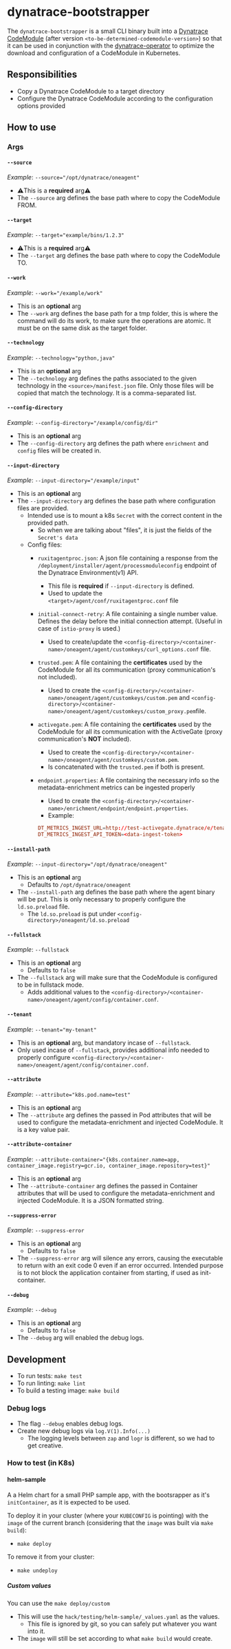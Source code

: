 # dynatrace-bootstrapper

The `dynatrace-bootstrapper` is a small CLI binary built into a [Dynatrace CodeModule](https://gallery.ecr.aws/dynatrace/dynatrace-codemodules) (after version `<to-be-determined-codemodule-version>`) so that it can be used in conjunction with the [dynatrace-operator](https://github.com/Dynatrace/dynatrace-operator) to optimize the download and configuration of a CodeModule in Kubernetes.

## Responsibilities

- Copy a Dynatrace CodeModule to a target directory
- Configure the Dynatrace CodeModule according to the configuration options provided

## How to use

### Args

#### `--source`

*Example*: `--source="/opt/dynatrace/oneagent"`

- ⚠️This is a **required** arg⚠️
- The `--source` arg defines the base path where to copy the CodeModule FROM.

#### `--target`

*Example*: `--target="example/bins/1.2.3"`

- ⚠️This is a **required** arg⚠️
- The `--target` arg defines the base path where to copy the CodeModule TO.

#### `--work`

*Example*: `--work="/example/work"`

- This is an **optional** arg
- The `--work` arg defines the base path for a tmp folder, this is where the command will do its work, to make sure the operations are atomic. It must be on the same disk as the target folder.

#### `--technology`

*Example*: `--technology="python,java"`

- This is an **optional** arg
- The `--technology` arg defines the paths associated to the given technology in the `<source>/manifest.json` file. Only those files will be copied that match the technology. It is a comma-separated list.

#### `--config-directory`

*Example*: `--config-directory="/example/config/dir"`

- This is an **optional** arg
- The `--config-directory` arg defines the path where `enrichment` and `config` files will be created in.

#### `--input-directory`

*Example*: `--input-directory="/example/input"`

- This is an **optional** arg
- The `--input-directory` arg defines the base path where configuration files are provided.
  - Intended use is to mount a k8s `Secret` with the correct content in the provided path.
    - So when we are talking about "files", it is just the fields of the `Secret's data`
  - Config files:
    - `ruxitagentproc.json`: A json file containing a response from the `/deployment/installer/agent/processmoduleconfig` endpoint of the Dynatrace Environment(v1) API.
      - This file is **required** if `--input-directory` is defined.
      - Used to update the `<target>/agent/conf/ruxitagentproc.conf` file
    - `initial-connect-retry`: A file containing a single number value. Defines the delay before the initial connection attempt. (Useful in case of `istio-proxy` is used.)
      - Used to create/update the `<config-directory>/<container-name>/oneagent/agent/customkeys/curl_options.conf` file.
    - `trusted.pem`: A file containing the **certificates** used by the CodeModule for all its communication (proxy communication's not included).
      - Used to create the `<config-directory>/<container-name>/oneagent/agent/customkeys/custom.pem` and `<config-directory>/<container-name>/oneagent/agent/customkeys/custom_proxy.pem`file.
    - `activegate.pem`: A file containing the **certificates** used by the CodeModule for all its communication with the ActiveGate (proxy communication's **NOT** included).
      - Used to create the `<config-directory>/<container-name>/oneagent/agent/customkeys/custom.pem`.
      - Is concatenated with the `trusted.pem` if both is present.
    - `endpoint.properties`: A file containing the necessary info so the metadata-enrichment metrics can be ingested properly
      - Used to create the `<config-directory>/<container-name>/enrichment/endpoint/endpoint.properties`.
      - Example:

      ```conf
      DT_METRICS_INGEST_URL=http://test-activegate.dynatrace/e/tenant/api/v2/metrics/ingest
      DT_METRICS_INGEST_API_TOKEN=<data-ingest-token>
      ```

#### `--install-path`

*Example*: `--input-directory="/opt/dynatrace/oneagent"`

- This is an **optional** arg
  - Defaults to `/opt/dynatrace/oneagent`
- The `--install-path` arg defines the base path where the agent binary will be put. This is only necessary to properly configure the `ld.so.preload` file.
  - The `ld.so.preload` is put under `<config-directory>/oneagent/ld.so.preload`

#### `--fullstack`

*Example*: `--fullstack`

- This is an **optional** arg
  - Defaults to `false`
- The `--fullstack` arg will make sure that the CodeModule is configured to be in fullstack mode.
  - Adds additional values to the `<config-directory>/<container-name>/oneagent/agent/config/container.conf`.

#### `--tenant`

*Example*: `--tenant="my-tenant"`

- This is an **optional** arg, but mandatory incase of `--fullstack`.
- Only used incase of `--fullstack`, provides additional info needed to properly configure `<config-directory>/<container-name>/oneagent/agent/config/container.conf`.

#### `--attribute`

*Example*: `--attribute="k8s.pod.name=test"`

- This is an **optional** arg
- The `--attribute` arg defines the passed in Pod attributes that will be used to configure the metadata-enrichment and injected CodeModule. It is a key value pair.

#### `--attribute-container`

*Example*: `--attribute-container="{k8s.container.name=app, container_image.registry=gcr.io, container_image.repository=test}"`

- This is an **optional** arg
- The `--attribute-container` arg defines the passed in Container attributes that will be used to configure the metadata-enrichment and injected CodeModule. It is a JSON formatted string.

#### `--suppress-error`

*Example*: `--suppress-error`

- This is an **optional** arg
  - Defaults to `false`
- The `--suppress-error` arg will silence any errors, causing the executable to return with an exit code 0 even if an error occurred. Intended purpose is to not block the application container from starting, if used as init-container.

#### `--debug`

*Example*: `--debug`

- This is an **optional** arg
  - Defaults to `false`
- The `--debug` arg will enabled the debug logs.

## Development

- To run tests: `make test`
- To run linting: `make lint`
- To build a testing image: `make build`

### Debug logs

- The flag `--debug` enables debug logs.
- Create new debug logs via `log.V(1).Info(...)`
  - The logging levels between `zap` and `logr` is different, so we had to get creative.

### How to test (in K8s)

#### helm-sample

A a Helm chart for a small PHP sample app, with the bootsrapper as it's `initContainer`, as it is expected to be used.

To deploy it in your cluster (where your `KUBECONFIG` is pointing) with the `image` of the current branch (considering that the `image` was built via `make build`):

- `make deploy`

To remove it from your cluster:

- `make undeploy`

##### Custom values

You can use the `make deploy/custom`

- This will use the `hack/testing/helm-sample/_values.yaml` as the values.
  - This file is ignored by git, so you can safely put whatever you want into it.
- The `image` will still be set according to what `make build` would create.
